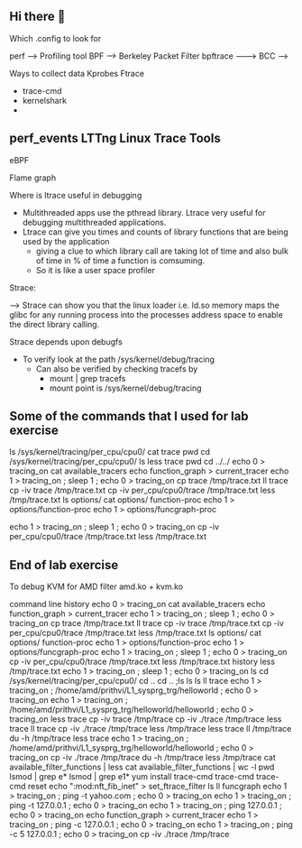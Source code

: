 ## Hi there 👋

<!--
**PrithivishS/PrithivishS** is a ✨ _special_ ✨ repository because its `README.md` (this file) appears on your GitHub profile.

Here are some ideas to get you started:

- 🔭 I’m currently working on ...
- 🌱 I’m currently learning ...
- 👯 I’m looking to collaborate on ...
- 🤔 I’m looking for help with ...
- 💬 Ask me about ...
- 📫 How to reach me: ...
- 😄 Pronouns: ...
- ⚡ Fun fact: ...

Linux Debugging 
Day 2 
----------
Core Linux Tracers: 
Enabling Ftrace --> Which .config to look for 
perf --> Profiling tool 
BPF --> Berkeley Packet Filter
bpftrace --->
BCC  --> 


Ways to collect data
Kprobes
Ftrace
   - trace-cmd
   - kernelshark
   - 
perf_events
LTTng Linux Trace Tools
   - 
eBPF 

Flame graph


Where is ltrace useful in debugging
- Multithreaded apps use the pthread library. Ltrace very useful for debugging multithreaded applications.
- Ltrace can give you times and counts of library functions that are being used by the application
   - giving a clue to which library call are taking lot of time and also bulk of time in % of time a function is comsuming.
   - So it is like a user space profiler
 

Strace: 


-->
Strace can show you that the linux loader i.e. ld.so memory maps the glibc for any running process into the processes address space to enable the direct library calling. 

Strace depends upon debugfs 
- To verify look at the path /sys/kernel/debug/tracing
   - Can also be verified by checking tracefs by
      -  mount | grep tracefs
      -  mount point is  /sys/kernel/debug/tracing      


Some of the commands that I used for lab exercise
--------------------------------------------------
ls /sys/kernel/tracing/per_cpu/cpu0/
cat trace
pwd
cd /sys/kernel/tracing/per_cpu/cpu0/
ls
less trace
pwd
cd ../../
 echo 0 > tracing_on
cat available_tracers
echo function_graph > current_tracer
echo 1 > tracing_on ; sleep 1 ; echo 0 > tracing_on
cp trace /tmp/trace.txt
ll trace
cp -iv trace /tmp/trace.txt
cp -iv per_cpu/cpu0/trace  /tmp/trace.txt
less /tmp/trace.txt
ls options/
cat options/ function-proc
echo 1 > options/function-proc
echo 1 > options/funcgraph-proc

echo 1 > tracing_on ; sleep 1 ; echo 0 > tracing_on
cp -iv per_cpu/cpu0/trace  /tmp/trace.txt
less /tmp/trace.txt

End of lab exercise
--------------------------------------------------

To debug KVM for AMD 
filter amd.ko + kvm.ko 


command line history
 echo 0 > tracing_on
cat available_tracers
echo function_graph > current_tracer
echo 1 > tracing_on ; sleep 1 ; echo 0 > tracing_on
cp trace /tmp/trace.txt
ll trace
cp -iv trace /tmp/trace.txt
cp -iv per_cpu/cpu0/trace  /tmp/trace.txt
less /tmp/trace.txt
ls options/
cat options/ function-proc
echo 1 > options/function-proc
echo 1 > options/funcgraph-proc
echo 1 > tracing_on ; sleep 1 ; echo 0 > tracing_on
cp -iv per_cpu/cpu0/trace  /tmp/trace.txt
less /tmp/trace.txt
history
less /tmp/trace.txt
 echo 1 > tracing_on ; sleep 1 ; echo 0 > tracing_on
 ls
 cd /sys/kernel/tracing/per_cpu/cpu0/
 cd ..
 cd ..
 ;ls
 ls
 ls
 ll trace
 echo 1 > tracing_on ; /home/amd/prithvi/L1_sysprg_trg/helloworld  ; echo 0 > tracing_on
 echo 1 > tracing_on ; /home/amd/prithvi/L1_sysprg_trg/helloworld/helloworld  ; echo 0 > tracing_on
 less trace
 cp -iv trace /tmp/trace
 cp -iv ./trace /tmp/trace
 less trace
 ll trace
 cp -iv ./trace /tmp/trace
 less /tmp/trace
 less trace
 ll /tmp/trace
 du -h /tmp/trace
 less trace
 echo 1 > tracing_on ; /home/amd/prithvi/L1_sysprg_trg/helloworld/helloworld  ; echo 0 > tracing_on
 cp -iv ./trace /tmp/trace
 du -h /tmp/trace
 less  /tmp/trace
 cat available_filter_functions | less
 cat available_filter_functions | wc -l
 pwd
 lsmod | grep e*
 lsmod | grep e1*
yum install trace-cmd
trace-cmd
trace-cmd reset
echo ":mod:nft_fib_inet"  > set_ftrace_filter
ls
ll funcgraph
echo 1 > tracing_on ; ping -t yahoo.com   ; echo 0 > tracing_on
echo 1 > tracing_on ; ping -t 127.0.0.1   ; echo 0 > tracing_on
echo 1 > tracing_on ; ping  127.0.0.1   ; echo 0 > tracing_on
echo function_graph > current_tracer
echo 1 > tracing_on ; ping -c 127.0.0.1   ; echo 0 > tracing_on
echo 1 > tracing_on ; ping -c 5 127.0.0.1   ; echo 0 > tracing_on
cp -iv ./trace /tmp/trace



